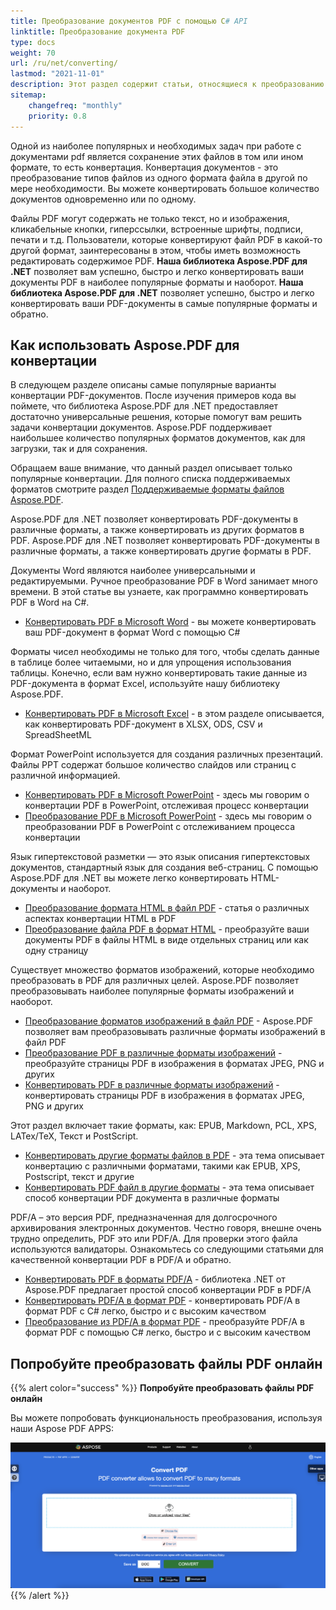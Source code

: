```yaml
---
title: Преобразование документов PDF с помощью C# API
linktitle: Преобразование документа PDF
type: docs
weight: 70
url: /ru/net/converting/
lastmod: "2021-11-01"
description: Этот раздел содержит статьи, относящиеся к преобразованию документов PDF в разные форматы с использованием C# или .NET с использованием API формата файла PDF.
sitemap:
    changefreq: "monthly"
    priority: 0.8
---
```


Одной из наиболее популярных и необходимых задач при работе с документами pdf является сохранение этих файлов в том или ином формате, то есть конвертация. Конвертация документов - это преобразование типов файлов из одного формата файла в другой по мере необходимости. Вы можете конвертировать большое количество документов одновременно или по одному.

Файлы PDF могут содержать не только текст, но и изображения, кликабельные кнопки, гиперссылки, встроенные шрифты, подписи, печати и т.д. Пользователи, которые конвертируют файл PDF в какой-то другой формат, заинтересованы в этом, чтобы иметь возможность редактировать содержимое PDF.
**Наша библиотека Aspose.PDF для .NET** позволяет вам успешно, быстро и легко конвертировать ваши документы PDF в наиболее популярные форматы и наоборот.
**Наша библиотека Aspose.PDF для .NET** позволяет успешно, быстро и легко конвертировать ваши PDF-документы в самые популярные форматы и обратно.

## Как использовать Aspose.PDF для конвертации

В следующем разделе описаны самые популярные варианты конвертации PDF-документов.
После изучения примеров кода вы поймете, что библиотека Aspose.PDF для .NET предоставляет достаточно универсальные решения, которые помогут вам решить задачи конвертации документов.
Aspose.PDF поддерживает наибольшее количество популярных форматов документов, как для загрузки, так и для сохранения.

Обращаем ваше внимание, что данный раздел описывает только популярные конвертации.
Для полного списка поддерживаемых форматов смотрите раздел [Поддерживаемые форматы файлов Aspose.PDF](https://docs.aspose.com/pdf/net/supported-file-formats/).

Aspose.PDF для .NET позволяет конвертировать PDF-документы в различные форматы, а также конвертировать из других форматов в PDF.
Aspose.PDF для .NET позволяет конвертировать PDF-документы в различные форматы, а также конвертировать другие форматы в PDF.

Документы Word являются наиболее универсальными и редактируемыми. Ручное преобразование PDF в Word занимает много времени. В этой статье вы узнаете, как программно конвертировать PDF в Word на C#.

- [Конвертировать PDF в Microsoft Word](/pdf/ru/net/convert-pdf-to-word/) - вы можете конвертировать ваш PDF-документ в формат Word с помощью C#

Форматы чисел необходимы не только для того, чтобы сделать данные в таблице более читаемыми, но и для упрощения использования таблицы. Конечно, если вам нужно конвертировать такие данные из PDF-документа в формат Excel, используйте нашу библиотеку Aspose.PDF.

- [Конвертировать PDF в Microsoft Excel](/pdf/ru/net/convert-pdf-to-excel/) - в этом разделе описывается, как конвертировать PDF-документ в XLSX, ODS, CSV и SpreadSheetML

Формат PowerPoint используется для создания различных презентаций. Файлы PPT содержат большое количество слайдов или страниц с различной информацией.

- [Конвертировать PDF в Microsoft PowerPoint](/pdf/ru/net/convert-pdf-to-powerpoint/) - здесь мы говорим о конвертации PDF в PowerPoint, отслеживая процесс конвертации
- [Преобразование PDF в Microsoft PowerPoint](/pdf/ru/net/convert-pdf-to-powerpoint/) - здесь мы говорим о преобразовании PDF в PowerPoint с отслеживанием процесса конвертации

Язык гипертекстовой разметки — это язык описания гипертекстовых документов, стандартный язык для создания веб-страниц. С помощью Aspose.PDF для .NET вы можете легко конвертировать HTML-документы и наоборот.

- [Преобразование формата HTML в файл PDF](/pdf/ru/net/convert-html-to-pdf/) - статья о различных аспектах конвертации HTML в PDF
- [Преобразование файла PDF в формат HTML](/pdf/ru/net/convert-pdf-to-html/) - преобразуйте ваши документы PDF в файлы HTML в виде отдельных страниц или как одну страницу

Существует множество форматов изображений, которые необходимо преобразовать в PDF для различных целей. Aspose.PDF позволяет преобразовывать наиболее популярные форматы изображений и наоборот.

- [Преобразование форматов изображений в файл PDF](/pdf/ru/net/convert-images-format-to-pdf/) - Aspose.PDF позволяет вам преобразовывать различные форматы изображений в файл PDF
- [Преобразование PDF в различные форматы изображений](/pdf/ru/net/convert-pdf-to-images-format/) - преобразуйте страницы PDF в изображения в форматах JPEG, PNG и других
- [Конвертировать PDF в различные форматы изображений](/pdf/ru/net/convert-pdf-to-images-format/) - конвертировать страницы PDF в изображения в форматах JPEG, PNG и других

Этот раздел включает такие форматы, как: EPUB, Markdown, PCL, XPS, LATex/TeX, Текст и PostScript.

- [Конвертировать другие форматы файлов в PDF](/pdf/ru/net/convert-other-files-to-pdf/) - эта тема описывает конвертацию с различными форматами, такими как EPUB, XPS, Postscript, текст и другие
- [Конвертировать PDF файл в другие форматы](/pdf/ru/net/convert-pdf-to-other-files/) - эта тема описывает способ конвертации PDF документа в различные форматы

PDF/A – это версия PDF, предназначенная для долгосрочного архивирования электронных документов.
Честно говоря, внешне очень трудно определить, PDF это или PDF/A. Для проверки этого файла используются валидаторы. Ознакомьтесь со следующими статьями для качественной конвертации PDF в PDF/A и обратно.

- [Конвертировать PDF в форматы PDF/A](/pdf/ru/net/convert-pdf-to-pdfa/) - библиотека .NET от Aspose.PDF предлагает простой способ конвертации PDF в PDF/A
- [Конвертировать PDF/A в формат PDF](/pdf/ru/net/convert-pdfa-to-pdf/) - конвертировать PDF/A в формат PDF с C# легко, быстро и с высоким качеством
- [Преобразование из PDF/A в формат PDF](/pdf/ru/net/convert-pdfa-to-pdf/) - преобразуйте PDF/A в формат PDF с помощью C# легко, быстро и с высоким качеством

## Попробуйте преобразовать файлы PDF онлайн

{{% alert color="success" %}}
**Попробуйте преобразовать файлы PDF онлайн**

Вы можете попробовать функциональность преобразования, используя наши Aspose PDF APPS:

[![Aspose PDF APP](app.png)](https://products.aspose.app/pdf/conversion)
{{% /alert %}}
